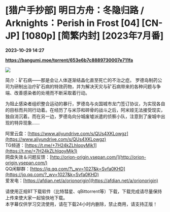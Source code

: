 # [猎户手抄部] 明日方舟：冬隐归路 / Arknights：Perish in Frost [04] [CN-JP] [1080p] [简繁内封] [2023年7月番]

**2023-10-29 14:27**

**https://bangumi.moe/torrent/653e6b7c8889730007e711fa**

![](https://s3.bmp.ovh/imgs/2023/10/07/0d61bb081b0ccc90.jpg)

简介：矿石病——那是会让人体逐渐结晶化直至死亡的不治之症。 罗德岛制药公司为研制出治疗矿石病的特效药物，并为解决天灾与矿石病带来的各种问题与争端、改善感染者的处境而不断采取着行动。

为阻止感染者组织整合运动的暴行，罗德岛与炎国城市龙门签订协议，为实现各自的目标而共同行动着。在经历了与米莎和碎骨的战斗之后，阿米娅无法接受现实，独自消沉着。而在另一边，罗德岛向分城废墟派遣的侦察小队，注意到了废城中出现的特异现象……  

阿里云盘：[https://www.aliyundrive.com/s/QUs4XKLowgz](https://www.aliyundrive.com/s/QUs4XKLowgz)  
TG频道：[https://t.me/+7H24kZLhIqoyMjk1](https://t.me/+7H24kZLhIqoyMjk1)  
网盘失效＆问题反馈：[http://orion-origin.ysepan.com/](http://orion-origin.ysepan.com/)  
QQ闲聊群：[https://jq.qq.com/?\_wv=1027&k=Svfa0KHD](https://jq.qq.com/?_wv=1027&k=Svfa0KHD)  
爱发电：[https://afdian.net/a/orionorigin](https://afdian.net/a/orionorigin)  

请使用正规BT下载软件（比特彗星、qBittorrent等）下载，下载完成请尽量保持上传来使大家一起愉快地下载。  
本字幕仅供学习交流使用，请在下载24小时内删除，禁止商用，请支持正版！